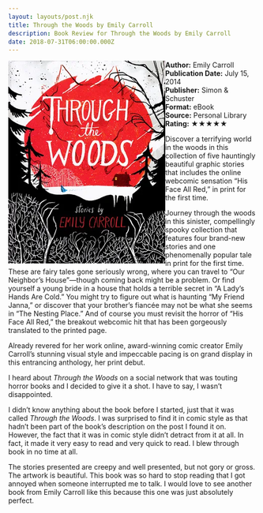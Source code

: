 ```yaml
---
layout: layouts/post.njk
title: Through the Woods by Emily Carroll
description: Book Review for Through the Woods by Emily Carroll
date: 2018-07-31T06:00:00.000Z
---
```

<section class="review__info"><img loading="lazy" class="movie__poster" src="/static/images/book/throughthewoods.webp" alt="Book Cover for Through the Woods by Emily Carroll" width="318" height="411" align="left">

<b>Author:</b> Emily Carroll\
<b>Publication Date:</b> July 15, 2014\
<b>Publisher:</b> Simon &amp; Schuster\
<b>Format:</b> eBook\
<b>Source:</b> Personal Library\
<b>Rating:</b> &#9733;&#9733;&#9733;&#9733;&#9733;

<p class="review__description">Discover a terrifying world in the woods in this collection of five hauntingly beautiful graphic stories that includes the online webcomic sensation “His Face All Red,” in print for the first time.</p>

<p>Journey through the woods in this sinister, compellingly spooky collection that features four brand-new stories and one phenomenally popular tale in print for the first time. These are fairy tales gone seriously wrong, where you can travel to “Our Neighbor’s House”—though coming back might be a problem. Or find yourself a young bride in a house that holds a terrible secret in “A Lady’s Hands Are Cold.” You might try to figure out what is haunting “My Friend Janna,” or discover that your brother’s fiancée may not be what she seems in “The Nesting Place.” And of course you must revisit the horror of “His Face All Red,” the breakout webcomic hit that has been gorgeously translated to the printed page.</p>

<p>Already revered for her work online, award-winning comic creator Emily Carroll’s stunning visual style and impeccable pacing is on grand display in this entrancing anthology, her print debut.</p>

</section>

I heard about *Through the Woods* on a social network that was touting horror books and I decided to give it a shot. I have to say, I wasn’t disappointed.

I didn’t know anything about the book before I started, just that it was called *Through the Woods*. I was surprised to find it in comic style as that hadn’t been part of the book’s description on the post I found it on. However, the fact that it was in comic style didn’t detract from it at all. In fact, it made it very easy to read and very quick to read. I blew through book in no time at all.

The stories presented are creepy and well presented, but not gory or gross. The artwork is beautiful. This book was so hard to stop reading that I got annoyed when someone interrupted me to talk. I would love to see another book from Emily Carroll like this because this one was just absolutely perfect.